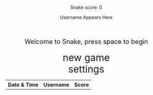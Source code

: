 <style>

    body{
    }
    .wrap{
        margin-left: auto;
        margin-right: auto;
    }

    canvas{
        display: none;
        border-style: solid;
        border-width: 10px;
        border-color: #FFFFFF;
    }
    canvas:focus{
        outline: none;
    }

    /* All screens style */
    #gameover p, #setting p, #menu p{
        font-size: 20px;
    }

    #gameover a, #setting a, #menu a{
        font-size: 30px;
        display: block;
    }

    #gameover a:hover, #setting a:hover, #menu a:hover{
        cursor: pointer;
    }

    #gameover a:hover::before, #setting a:hover::before, #menu a:hover::before{
        content: ">";
        margin-right: 10px;
    }

    #menu{
        display: block;
    }

    #gameover{
        display: none;
    }

    #setting{
        display: none;
    }

    #setting input{
        display:none;
    }

    #setting label{
        cursor: pointer;
    }

    #setting input:checked + label{
        background-color: #FFF;
        color: #000;
    }
</style>

<div class="container">
    <header class="pb-3 mb-4 border-bottom border-primary text-dark">
        <div class="the_data">
        <p class="fs-4">Snake score: <span id="score_value">0</span></p>
        <p id="user">Username Appears Here</p>
        </div>
    </header>
    <div class="container bg-secondary" style="text-align:center;">
        <!-- Main Menu -->
        <div id="menu" class="py-4 text-light">
            <p>Welcome to Snake, press <span style="background-color: #FFFFFF; color: #000000">space</span> to begin</p>
            <a id="new_game" class="link-alert">new game</a>
            <a id="setting_menu" class="link-alert">settings</a>
        </div>
        <!-- Game Over -->
        <div id="gameover" class="py-4 text-light">
            <p>Game Over, press <span style="background-color: #FFFFFF; color: #000000">space</span> to try again</p>
            <a id="new_game1" class="link-alert">new game</a>
            <a id="setting_menu1" class="link-alert">settings</a>
        </div>
        <!-- Play Screen -->
        <canvas id="snake" class="wrap" width="480" height="480" tabindex="1"></canvas>
        <!-- Settings Screen -->
        <div id="setting" class="py-4 text-light">
            <p>Settings Screen, press <span style="background-color: #FFFFFF; color: #000000">space</span> to go back to playing</p>
            <a id="new_game2" class="link-alert">new game</a>
            <br>
            <p>Speed:
                <input id="speed1" type="radio" name="speed" value="120" checked/>
                <label for="speed1">Slow</label>
                <input id="speed2" type="radio" name="speed" value="75"/>
                <label for="speed2">Normal</label>
                <input id="speed3" type="radio" name="speed" value="35"/>
                <label for="speed3">Fast</label>
            </p>
            <p>Wall:
                <input id="wallon" type="radio" name="wall" value="1" checked/>
                <label for="wallon">On</label>
                <input id="walloff" type="radio" name="wall" value="0"/>
                <label for="walloff">Off</label>
            </p>
        </div>
    </div>
</div>

<script>
    
window.addEventListener("keydown", function(e) {
    // space and arrow keys
    if([32, 37, 38, 39, 40].indexOf(e.keyCode) > -1) {
        e.preventDefault();
    }
}, false);

    (function(){
        /* Attributes of Game */
        // Canvas & Context
        const canvas = document.getElementById("snake");
        const ctx = canvas.getContext("2d");
        // HTML Game IDs
        const SCREEN_SNAKE = 0;
        const screen_snake = document.getElementById("snake");
        const ele_score = document.getElementById("score_value");
        const speed_setting = document.getElementsByName("speed");
        const wall_setting = document.getElementsByName("wall");
        // HTML Screen IDs (div)
        const SCREEN_MENU = -1, SCREEN_GAME_OVER=1, SCREEN_SETTING=2;
        const screen_menu = document.getElementById("menu");
        const screen_game_over = document.getElementById("gameover");
        const screen_setting = document.getElementById("setting");
        const display_username = document.getElementById("user");
        // HTML Event IDs (a tags)
        const button_new_game = document.getElementById("new_game");
        const button_new_game1 = document.getElementById("new_game1");
        const button_new_game2 = document.getElementById("new_game2");
        const button_setting_menu = document.getElementById("setting_menu");
        const button_setting_menu1 = document.getElementById("setting_menu1");
        // Game Control
        const BLOCK = 15;   // size of block rendering
        let SCREEN = SCREEN_MENU;
        let snake;
        let snake_dir;
        let snake_next_dir;
        let snake_speed;
        let food = {x: 0, y: 0};
        let score;
        let wall;

        const getScores = () => JSON.parse(localStorage.getItem("recentScores")) || []

        const saveScore = (username) => {
            display_username.innerHTML = username;
            const prevScores = getScores()
            prevScores.push({ username, score, date: new Date() })
            localStorage.setItem(
                "recentScores",
                JSON.stringify(prevScores)
            )
        }

        const getUsername = () => {
            let tried = false;
            while (true) {
                const username = prompt(`${tried ? "Invalid username!" : "Game over"}! Enter your username to save your score (max 3 chars.)`)
                if (username.length === 3) return username;
                else tried = true;
            }
        }

        /* Display Control */
        // 0 for the game
        // 1 for the main menu
        // 2 for the settings screen
        // 3 for the game over screen
        let showScreen = function(screen_opt){
            SCREEN = screen_opt;
            switch(screen_opt){
                case SCREEN_SNAKE:
                    screen_snake.style.display = "block";
                    screen_menu.style.display = "none";
                    screen_setting.style.display = "none";
                    screen_game_over.style.display = "none";
                    break;
                case SCREEN_GAME_OVER:
                    const username = getUsername();
                    saveScore(username);

                    screen_snake.style.display = "block";
                    screen_menu.style.display = "none";
                    screen_setting.style.display = "none";
                    screen_game_over.style.display = "block";
                    break;
                case SCREEN_SETTING:
                    screen_snake.style.display = "none";
                    screen_menu.style.display = "none";
                    screen_setting.style.display = "block";
                    screen_game_over.style.display = "none";
                    break;
            }
        }
        /* Actions and Events  */
        window.onload = function(){
            // HTML Events to Functions
            button_new_game.onclick = function(){newGame();};
            button_new_game1.onclick = function(){newGame();};
            button_new_game2.onclick = function(){newGame();};
            button_setting_menu.onclick = function(){showScreen(SCREEN_SETTING);};
            button_setting_menu1.onclick = function(){showScreen(SCREEN_SETTING);};
            // speed
            setSnakeSpeed(150);
            for(let i = 0; i < speed_setting.length; i++){
                speed_setting[i].addEventListener("click", function(){
                    for(let i = 0; i < speed_setting.length; i++){
                        if(speed_setting[i].checked){
                            setSnakeSpeed(speed_setting[i].value);
                        }
                    }
                });
            }
            // wall setting
            setWall(1);
            for(let i = 0; i < wall_setting.length; i++){
                wall_setting[i].addEventListener("click", function(){
                    for(let i = 0; i < wall_setting.length; i++){
                        if(wall_setting[i].checked){
                            setWall(wall_setting[i].value);
                        }
                    }
                });
            }
            // activate window events
            window.addEventListener("keydown", function(evt) {
                // spacebar detected
                if(evt.code === "Space" && SCREEN !== SCREEN_SNAKE)
                    newGame();
            }, true);
        }
        /* Snake is on the Go (Driver Function)  */
        let mainLoop = function(){
            let _x = snake[0].x;
            let _y = snake[0].y;
            snake_dir = snake_next_dir;   // read async event key
            // Direction 0 - Up, 1 - Right, 2 - Down, 3 - Left
            switch(snake_dir){
                case 0: _y--; break;
                case 1: _x++; break;
                case 2: _y++; break;
                case 3: _x--; break;
            }
            snake.pop(); // tail is removed
            snake.unshift({x: _x, y: _y}); // head is new in new position/orientation
            // Wall Checker
            if(wall === 1){
                // Wall on, Game over test
                if (snake[0].x < 0 || snake[0].x === canvas.width / BLOCK || snake[0].y < 0 || snake[0].y === canvas.height / BLOCK){
                    showScreen(SCREEN_GAME_OVER);
                    return;
                }
            }else{
                // Wall Off, Circle around
                for(let i = 0, x = snake.length; i < x; i++){
                    if(snake[i].x < 0){
                        snake[i].x = snake[i].x + (canvas.width / BLOCK);
                    }
                    if(snake[i].x === canvas.width / BLOCK){
                        snake[i].x = snake[i].x - (canvas.width / BLOCK);
                    }
                    if(snake[i].y < 0){
                        snake[i].y = snake[i].y + (canvas.height / BLOCK);
                    }
                    if(snake[i].y === canvas.height / BLOCK){
                        snake[i].y = snake[i].y - (canvas.height / BLOCK);
                    }
                }
            }
            // Snake vs Snake checker
            for(let i = 1; i < snake.length; i++){
                // Game over test
                if (snake[0].x === snake[i].x && snake[0].y === snake[i].y){
                    showScreen(SCREEN_GAME_OVER);
                    return;
                }
            }
            // Snake eats food checker
            if(checkBlock(snake[0].x, snake[0].y, food.x, food.y)){
                snake[snake.length] = {x: snake[0].x, y: snake[0].y};
                altScore(++score);
                addFood();
                activeDotFood(food.x, food.y);
            }
            // Repaint canvas
            ctx.beginPath();
            ctx.fillStyle = "#38d42c";
            ctx.fillRect(0, 0, canvas.width, canvas.height);
            // Paint snake
            for(let i = 0; i < snake.length; i++){
                activeDotSnake(snake[i].x, snake[i].y);
            }
            // Paint food
            activeDotFood(food.x, food.y);
            // Debug
            //document.getElementById("debug").innerHTML = snake_dir + " " + snake_next_dir + " " + snake[0].x + " " + snake[0].y;
            // Recursive call after speed delay, déjà vu
            setTimeout(mainLoop, snake_speed);
        }
        /* New Game setup */
        let newGame = function(){
            // snake game screen
            showScreen(SCREEN_SNAKE);
            screen_snake.focus();
            // game score to zero
            score = 0;
            altScore(score);
            // initial snake
            snake = [];
            snake.push({x: 0, y: 15});
            snake_next_dir = 1;
            // food on canvas
            addFood();
            // activate canvas event
            canvas.onkeydown = function(evt) {
                changeDir(evt.keyCode);
            }
            mainLoop();
        }
        /* Key Inputs and Actions */
        let changeDir = function(key){
            // test key and switch direction
            switch(key) {
                case 37:    // left arrow
                    if (snake_dir !== 1)    // not right
                        snake_next_dir = 3; // then switch left
                    break;
                case 38:    // up arrow
                    if (snake_dir !== 2)    // not down
                        snake_next_dir = 0; // then switch up
                    break;
                case 39:    // right arrow
                    if (snake_dir !== 3)    // not left
                        snake_next_dir = 1; // then switch right
                    break;
                case 40:    // down arrow
                    if (snake_dir !== 0)    // not up
                        snake_next_dir = 2; // then switch down
                    break;
            }
        }
        /* Dot for Food or Snake part */
        let activeDotFood = function(x, y){
            ctx.fillStyle = "#ba1818";
            ctx.fillRect(x * BLOCK, y * BLOCK, BLOCK, BLOCK);
        }

        let activeDotSnake = function(x, y){
            ctx.fillStyle = "#5c3601";
            ctx.fillRect(x * BLOCK, y * BLOCK, BLOCK, BLOCK);
        }

        /* Random food placement */
        let addFood = function(){
            food.x = Math.floor(Math.random() * ((canvas.width / BLOCK) - 1));
            food.y = Math.floor(Math.random() * ((canvas.height / BLOCK) - 1));
            for(let i = 0; i < snake.length; i++){
                if(checkBlock(food.x, food.y, snake[i].x, snake[i].y)){
                    addFood();
                }
            }
        }
        /* Collision Detection */
        /////////////////////////////////////////////////////////////
        let checkBlock = function(x, y, _x, _y){
            return (x === _x && y === _y);
        }
        /* Update Score */
        /////////////////////////////////////////////////////////////
        let altScore = function(score_val){
            ele_score.innerHTML = String(score_val);
        }
        /////////////////////////////////////////////////////////////
        // Change the snake speed...
        // 150 = slow
        // 100 = normal
        // 50 = fast
        let setSnakeSpeed = function(speed_value){
            snake_speed = speed_value;
        }
        /////////////////////////////////////////////////////////////
        let setWall = function(wall_value){
            wall = wall_value;
            if(wall === 0){screen_snake.style.borderColor = "#606060";}
            if(wall === 1){screen_snake.style.borderColor = "#FFFFFF";}
        }
    })();

// create user
const url = "https://pythonalflask.tk/api/history"
const fetchCreate = url + '/createGameHistory';
const fetchRead = url + '/gameHistoriesList';

function create_user(){
    //Validate Password (must be 6-20 characters in len)
    //verifyPassword("click");
    const body = {
        username: document.getElementById("user").value,
        score: document.getElementById("score_value").value
    };
    const requestOptions = {
        method: 'POST',
        body: JSON.stringify(body),
        headers: {
            "content-type": "application/json"
        },
    };

    // URL for Create API
    // Fetch API call to the database to create a new user
    fetch(fetchCreate, requestOptions)
      .then(response => {
        // trap error response from Web API
        if (response.status !== 200) {
          const errorMsg = 'Database create error: ' + response.status;
          console.log(errorMsg);
        //   const tr = document.createElement("tr");
        //   const td = document.createElement("td");
        //   td.innerHTML = errorMsg;
        //   tr.appendChild(td);
        //   addTable.appendChild(tr);
          return;
        }
        // response contains valid result
        response.json().then(data => {
            console.log(data);
            //add a table row for the new/created userid
            // add_row(data);
        })
    })
    }
</script>

<table id="recentGames" style="width: 100%;">
  <tr>
    <th>Date & Time</th>
    <th>Username</th>
    <th>Score</th>
  </tr>
  <tbody id="scoreList">
  </tbody>
</table>

<script>
const getScores = () => JSON.parse(localStorage.getItem("recentScores")) || []
const scoreList = document.getElementById("scoreList");
getScores().slice(-5).sort((a, b) => b.score - a.score).forEach((s) => {
    const scoreElement = document.createElement("tr")

    const padL = (nr, len = 2, chr = `0`) => `${nr}`.padStart(2, chr);
    const dt = new Date(s.date)
    const str = `${padL(dt.getMonth()+1)}/${padL(dt.getDate())}/${dt.getFullYear()} ${padL(dt.getHours())}:${padL(dt.getMinutes())}:${padL(dt.getSeconds())}`

    scoreElement.innerHTML = `<td>${str}</td><td><b>${s.username}</b></td><td>${s.score}</td>`
    scoreList.appendChild(scoreElement)
})
</script>
